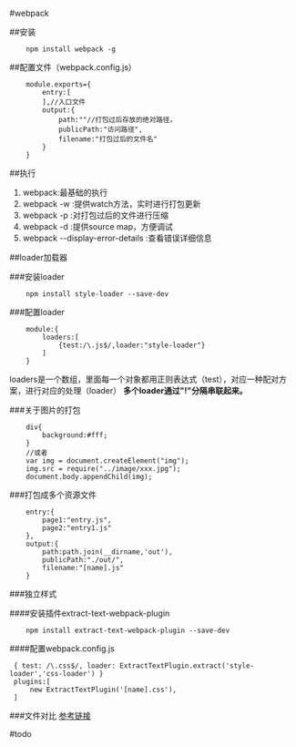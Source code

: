 #webpack

##安装
````
    npm install webpack -g
````

##配置文件（webpack.config.js）

````
    module.exports={
        entry:[        
        ],//入口文件
        output:{
            path:""//打包过后存放的绝对路径，
            publicPath:"访问路径",
            filename:"打包过后的文件名"
        }  
    }
````
##执行
 1. webpack:最基础的执行
 2. webpack -w :提供watch方法，实时进行打包更新
 3. webpack -p :对打包过后的文件进行压缩
 4. webpack -d :提供source map，方便调试
 5. webpack --display-error-details :查看错误详细信息


##loader加载器

###安装loader
````
    npm install style-loader --save-dev
````
###配置loader

````
    module:{
        loaders:[
            {test:/\.js$/,loader:"style-loader"}
        ]
    }
````
loaders是一个数组，里面每一个对象都用正则表达式（test），对应一种配对方案，进行对应的处理（loader）
**多个loader通过"!"分隔串联起来。**

###关于图片的打包

````
    div{
        background:#fff;
    }
    //或者
    var img = document.createElement("img");
    img.src = require("../image/xxx.jpg");
    document.body.appendChild(img);
````

###打包成多个资源文件

````
    entry:{
        page1:"entry.js",
        page2:"entry1.js"
    },
    output:{
        path:path.join(__dirname,'out'),
        publicPath:"./out/",
        filename:"[name].js"  
    }
````

###独立样式

####安装插件extract-text-webpack-plugin
````
    npm install extract-text-webpack-plugin --save-dev
````
####配置webpack.config.js
````
 { test: /\.css$/, loader: ExtractTextPlugin.extract('style-loader','css-loader') } 
 plugins:[
     new ExtractTextPlugin('[name].css'),
 ]
````

###文件对比
[参考链接][version]



    
#todo




[version]: http://webpack.github.io/docs/long-term-caching.html



